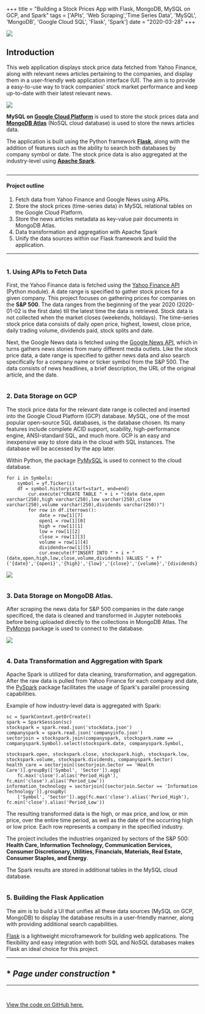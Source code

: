 +++
title = "Building a Stock Prices App with Flask, MongoDB, MySQL on GCP, and Spark"
tags = ['APIs', 'Web Scraping','Time Series Data', 'MySQL', 'MongoDB', 'Google Cloud SQL', 'Flask', 'Spark']
date = "2020-03-28"
+++

<!-- TODO: Update image by re-running the app with latest news!! -->
![](/images/app_homepage_final.png)


## Introduction

This web application displays stock price data fetched from Yahoo Finance, along with relevant news articles pertaining to the companies, and display them in a user-friendly web application interface (UI). The aim is to provide a easy-to-use way to track companies' stock market performance and keep up-to-date with their latest relevant news. 

![](/images/tools-stock-app.png)

**MySQL on [Google Cloud Platform](https://cloud.google.com/sql)** is used to store the stock prices data and **[MongoDB Atlas](https://www.mongodb.com/cloud)** (NoSQL cloud database) is used to store the news articles data. 

The application is built using the Python framework **[Flask](https://flask.palletsprojects.com/en/1.1.x/)**, along with the addition of features such as the ability to search both databases by company symbol or date. The stock price data is also aggregated at the industry-level using **[Apache Spark](https://spark.apache.org/docs/latest/)**.

![]()

---

#### Project outline
1. Fetch data from Yahoo Finance and Google News using APIs.
2. Store the stock prices (time-series data) in MySQL relational tables on the Google Cloud Platform. 
3. Store the news articles metadata as key-value pair documents in MongoDB Atlas.
4. Data transformation and aggregation with Apache Spark
5. Unify the data sources within our Flask framework and build the application.

---
![]()

 ### 1. Using APIs to Fetch Data

First, the Yahoo Finance data is fetched using the [Yahoo Finance API](https://pypi.org/project/yahoo-finance/) (Python module). A date range is specified to gather stock prices for a given company. This project focuses on gathering prices for companies on the **S&P 500**. The data ranges from the beginning of the year 2020 (2020-01-02 is the first date) till the latest time the data is retrieved. Stock data is not collected when the market closes (weekends, holidays). The time-series stock price data consists of daily open price, highest, lowest, close price, daily trading volume, dividends paid, stock splits and date. 

Next, the Google News data is fetched using the [Google News API](https://pypi.org/project/GoogleNews/), which in turns gathers news stories from many different media outlets. Like the stock price data, a date range is specified to gather news data and also search specifically for a company name or ticker symbol from the S&P 500. The data consists of news headlines, a brief description, the URL of the original article, and the date.


![]()


### 2. Data Storage on GCP 

The stock price data for the relevant date range is collected and inserted into the Google Cloud Platform (GCP) database. MySQL, one of the most popular open-source SQL databases, is the database chosen. Its many features include complete ACID support, scability, high-performance engine, ANSI-standard SQL, and much more. GCP is an easy and inexpensive way to store data in the cloud with SQL instances. The database will be accessed by the app later.

Within Python, the package [PyMySQL](https://pymysql.readthedocs.io/en/latest/) is used to connect to the cloud database. 
```
for i in Symbols:
    symbol = yf.Ticker(i)
    df = symbol.history(start=start, end=end)
        cur.execute("CREATE TABLE " + i + "(date date,open varchar(250),high varchar(250),low varchar(250),close varchar(250),volume varchar(250),dividends varchar(250))")
        for row in df.iterrows():
            date = row[1][7]
            open1 = row[1][0]
            high = row[1][1]
            low = row[1][2]
            close = row[1][3]
            volume = row[1][4]
            dividends=row[1][5]
            cur.execute(f"INSERT INTO " + i + "(date,open,high,low,close,volume,dividends) VALUES " + f"('{date}','{open1}','{high}','{low}','{close}','{volume}','{dividends}');")
```  
![](/images/gcp-stock-db.png)


<!-- Check out my blog post on getting started with MySQL on GCP [here](link).  -->

![]()

### 3. Data Storage on MongoDB Atlas.

After scraping the news data for S&P 500 companies in the date range specificed, the data is cleaned and transformed in Jupyter notebooks before being uploaded directly to the collections in MongoDB Atlas. The [PyMongo](https://pymongo.readthedocs.io/en/stable/) package is used to connect to the database. 

<!-- Check out my blog post on MongoDB NoSQL databases [here](link). -->

![](/images/stocks-mongodb.png)

![]()

### 4. Data Transformation and Aggregation with Spark

Apache Spark is utilized for data cleaning, transformation, and aggregation. After the raw data is pulled from Yahoo Finance for each company and date, the [PySpark](https://spark.apache.org/docs/latest/api/python/index.html) package facilitates the usage of Spark's parallel processing capabilities. 

Example of how industry-level data is aggregated with Spark:
```
sc = SparkContext.getOrCreate()
spark = SparkSession(sc)
stockspark = spark.read.json('stockdata.json')
companyspark = spark.read.json('companyinfo.json')
sectorjoin = stockspark.join(companyspark, stockspark.name == companyspark.Symbol).select(stockspark.date, companyspark.Symbol,
                                                                                          stockspark.open, stockspark.close, stockspark.high, stockspark.low, stockspark.volume, stockspark.dividends, companyspark.Sector)
health_care = sectorjoin[(sectorjoin.Sector == 'Health Care')].groupBy(['Symbol', 'Sector']).agg(
    fc.max('close').alias('Period_High'), fc.min('close').alias('Period_Low'))
information_technology = sectorjoin[(sectorjoin.Sector == 'Information Technology')].groupBy(
    ['Symbol', 'Sector']).agg(fc.max('close').alias('Period_High'), fc.min('close').alias('Period_Low'))

```

The resulting transformed data is the high, or max price, and low, or min price, over the entire time period, as well as the date of the occurring high or low price. Each row represents a company in the specified industry.

The project includes the industries organized by sectors of the S&P 500: **Health Care, Information Technology, Communication Services, Consumer Discretionary, Utilities, Financials, Materials, Real Estate, Consumer Staples, and Energy**.

The Spark results are stored in additional tables in the MySQL cloud database.

![]()

### 5. Building the Flask Application

The aim is to build a UI that unifies all these data sources (MySQL on GCP, MongoDB) to display the database results in a user-friendly manner, along with providing additional search capabilities.

[Flask](https://flask.palletsprojects.com/en/1.1.x/) is a lightweight microframework for building web applications. The flexibility and easy integration with both SQL and NoSQL databases makes Flask an ideal choice for this project.





---
<!-- TODO: -->
## \* *Page under construction* *
---
![]()

![]()

<!-- Overall, the highlight of this project was accessing APIs to gather the data, storing data using different storage solutions, and integrating it all together in a meaningful way on an intuitive user interface. This way a user can research a company or industry of interest, and immediately view recent prices and news articles for that company, and its industry-aggregated data.
 -->


 
[View the code on GitHub here.](https://github.com/EricaXia/stock_app)
